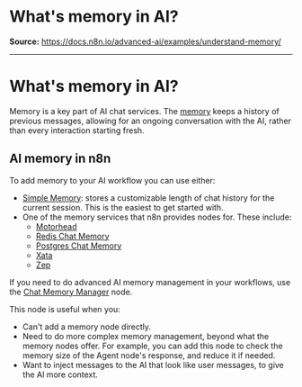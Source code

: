 # What's memory in AI?

**Source:** https://docs.n8n.io/advanced-ai/examples/understand-memory/

---

# What's memory in AI?

Memory is a key part of AI chat services. The [memory](../../../glossary/#ai-memory) keeps a history of previous messages, allowing for an ongoing conversation with the AI, rather than every interaction starting fresh.

## AI memory in n8n

To add memory to your AI workflow you can use either:

- [Simple Memory](../../../integrations/builtin/cluster-nodes/sub-nodes/n8n-nodes-langchain.memorybufferwindow/): stores a customizable length of chat history for the current session. This is the easiest to get started with.
- One of the memory services that n8n provides nodes for. These include:
  - [Motorhead](../../../integrations/builtin/cluster-nodes/sub-nodes/n8n-nodes-langchain.memorymotorhead/)
  - [Redis Chat Memory](../../../integrations/builtin/cluster-nodes/sub-nodes/n8n-nodes-langchain.memoryredischat/)
  - [Postgres Chat Memory](../../../integrations/builtin/cluster-nodes/sub-nodes/n8n-nodes-langchain.memorypostgreschat/)
  - [Xata](../../../integrations/builtin/cluster-nodes/sub-nodes/n8n-nodes-langchain.memoryxata/)
  - [Zep](../../../integrations/builtin/cluster-nodes/sub-nodes/n8n-nodes-langchain.memoryzep/)

If you need to do advanced AI memory management in your workflows, use the [Chat Memory Manager](../../../integrations/builtin/cluster-nodes/sub-nodes/n8n-nodes-langchain.memorymanager/) node.

This node is useful when you:

- Can't add a memory node directly.
- Need to do more complex memory management, beyond what the memory nodes offer. For example, you can add this node to check the memory size of the Agent node's response, and reduce it if needed.
- Want to inject messages to the AI that look like user messages, to give the AI more context.
